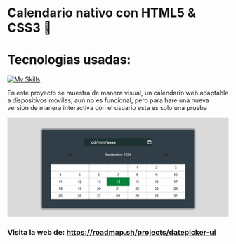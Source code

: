 # Calendario nativo con HTML5 & CSS3 🌟

# Tecnologias usadas:  
[![My Skills](https://skillicons.dev/icons?i=css,html)](https://skillicons.dev)

<p>
  En este proyecto se muestra de manera visual, 
  un calendario web adaptable a dispositivos moviles, 
  aun no es funcional, pero para hare una nueva version de manera interactiva con el usuario
  esta es solo una prueba
</p>

![imagen](imagen.png)

### Visita la web de: https://roadmap.sh/projects/datepicker-ui

